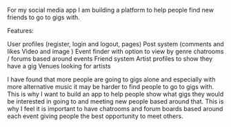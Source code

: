 For my social media app I am building a platform to help people find new friends to go to gigs with.

Features:

 User profiles (register, login and logout, pages)
Post system (comments and likes Video and image )
Event finder with option to view by genre
chatrooms / forums based around events
Friend system
Artist profiles to show they have a gig
Venues looking for artists

I have found that more people are going to gigs alone and especially with more alternative music it may be harder to find people to go to gigs with. This is why I want to build an app to help people show what gigs they would be interested in going to and meeting new people based around that. This is why I feel it is important to have chatrooms and forum boards based around each event giving people the best opportunity to meet others.
